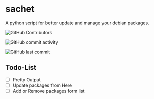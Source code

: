 # sachet
A python script for better update and manage your debian packages.

![GitHub Contributors](https://img.shields.io/github/contributors/jakbin/sachet)

![GitHub commit activity](https://img.shields.io/github/commit-activity/y/jakbin/sachet)

![GitHub last commit](https://img.shields.io/github/last-commit/jakbin/sachet)

## Todo-List 

- [ ] Pretty Output 
- [ ] Update packages from Here
- [ ] Add or Remove packages form list
